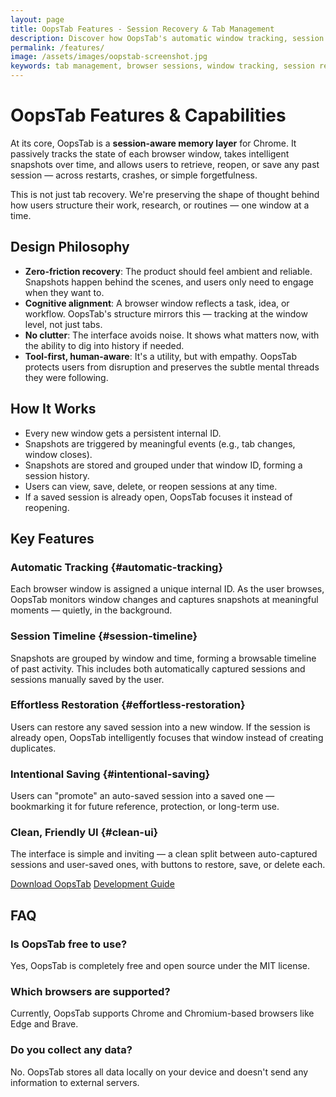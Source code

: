 ```yaml
---
layout: page
title: OopsTab Features - Session Recovery & Tab Management
description: Discover how OopsTab's automatic window tracking, session timeline, and effortless restoration help you never lose your browser tabs again.
permalink: /features/
image: /assets/images/oopstab-screenshot.jpg
keywords: tab management, browser sessions, window tracking, session recovery, tab groups, browser productivity, Chrome extension features
---
```


# OopsTab Features & Capabilities

At its core, OopsTab is a **session-aware memory layer** for Chrome. It passively tracks the state of each browser window, takes intelligent snapshots over time, and allows users to retrieve, reopen, or save any past session — across restarts, crashes, or simple forgetfulness.

This is not just tab recovery. We're preserving the shape of thought behind how users structure their work, research, or routines — one window at a time.

## Design Philosophy

- **Zero-friction recovery**: The product should feel ambient and reliable. Snapshots happen behind the scenes, and users only need to engage when they want to.
- **Cognitive alignment**: A browser window reflects a task, idea, or workflow. OopsTab's structure mirrors this — tracking at the window level, not just tabs.
- **No clutter**: The interface avoids noise. It shows what matters now, with the ability to dig into history if needed.
- **Tool-first, human-aware**: It's a utility, but with empathy. OopsTab protects users from disruption and preserves the subtle mental threads they were following.

## How It Works

- Every new window gets a persistent internal ID.
- Snapshots are triggered by meaningful events (e.g., tab changes, window closes).
- Snapshots are stored and grouped under that window ID, forming a session history.
- Users can view, save, delete, or reopen sessions at any time.
- If a saved session is already open, OopsTab focuses it instead of reopening.

## Key Features

### Automatic Tracking {#automatic-tracking}

Each browser window is assigned a unique internal ID. As the user browses, OopsTab monitors window changes and captures snapshots at meaningful moments — quietly, in the background.

### Session Timeline {#session-timeline}

Snapshots are grouped by window and time, forming a browsable timeline of past activity. This includes both automatically captured sessions and sessions manually saved by the user.

### Effortless Restoration {#effortless-restoration}

Users can restore any saved session into a new window. If the session is already open, OopsTab intelligently focuses that window instead of creating duplicates.

### Intentional Saving {#intentional-saving}

Users can "promote" an auto-saved session into a saved one — bookmarking it for future reference, protection, or long-term use.

### Clean, Friendly UI {#clean-ui}

The interface is simple and inviting — a clean split between auto-captured sessions and user-saved ones, with buttons to restore, save, or delete each.

<div class="cta-section">
  <a href="https://github.com/rockyhong/oopstab/releases" class="cta-button">Download OopsTab</a>
  <a href="{{ site.baseurl }}/development/" class="secondary-button">Development Guide</a>
</div>

## FAQ

### Is OopsTab free to use?

Yes, OopsTab is completely free and open source under the MIT license.

### Which browsers are supported?

Currently, OopsTab supports Chrome and Chromium-based browsers like Edge and Brave.

### Do you collect any data?

No. OopsTab stores all data locally on your device and doesn't send any information to external servers.
